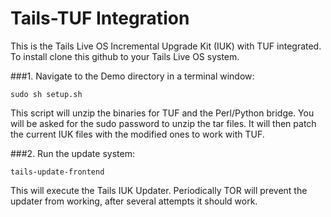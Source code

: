 # Tails-TUF Integration

This is the Tails Live OS Incremental Upgrade Kit (IUK) with TUF integrated.  To install clone this github to your Tails Live OS system.

###1. Navigate to the Demo directory in a terminal window:
   ```shell
   sudo sh setup.sh
   ```

   This script will unzip the binaries for TUF and the Perl/Python bridge.  You will be asked for the sudo password to unzip the tar files. It will then patch the current IUK files with the modified ones to work with TUF.

###2. Run the update system:
   ```shell
   tails-update-frontend
   ```

   This will execute the Tails IUK Updater.  Periodically TOR will prevent the updater from working, after several attempts it should work.